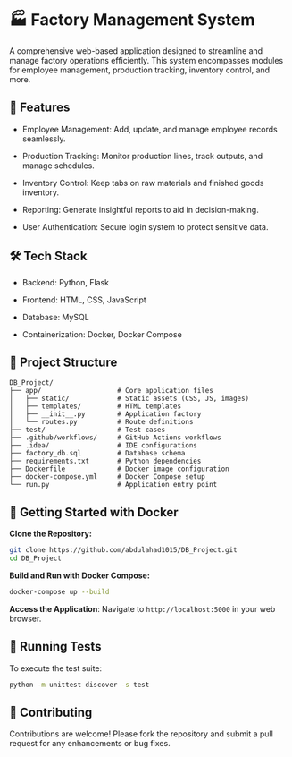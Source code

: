 # 🏭 Factory Management System
A comprehensive web-based application designed to streamline and manage factory operations efficiently. This system encompasses modules for employee management, production tracking, inventory control, and more.​


## 🚀 Features  
- Employee Management: Add, update, and manage employee records seamlessly.

- Production Tracking: Monitor production lines, track outputs, and manage schedules.

- Inventory Control: Keep tabs on raw materials and finished goods inventory.

- Reporting: Generate insightful reports to aid in decision-making.

- User Authentication: Secure login system to protect sensitive data.  

## 🛠️ Tech Stack  
- Backend: Python, Flask

- Frontend: HTML, CSS, JavaScript

- Database: MySQL

- Containerization: Docker, Docker Compose

## 📁 Project Structure
```
DB_Project/
├── app/                   # Core application files
│   ├── static/            # Static assets (CSS, JS, images)
│   ├── templates/         # HTML templates
│   ├── __init__.py        # Application factory
│   └── routes.py          # Route definitions
├── test/                  # Test cases
├── .github/workflows/     # GitHub Actions workflows
├── .idea/                 # IDE configurations
├── factory_db.sql         # Database schema
├── requirements.txt       # Python dependencies
├── Dockerfile             # Docker image configuration
├── docker-compose.yml     # Docker Compose setup
└── run.py                 # Application entry point
```

## 🐳 Getting Started with Docker  
**Clone the Repository:**

```bash
git clone https://github.com/abdulahad1015/DB_Project.git
cd DB_Project  
```

**Build and Run with Docker Compose:**

```bash
docker-compose up --build
```

**Access the Application**: Navigate to ```http://localhost:5000``` in your web browser.

## 🧪 Running Tests
To execute the test suite:​

```bash
python -m unittest discover -s test
```

## 🤝 Contributing
Contributions are welcome! Please fork the repository and submit a pull request for any enhancements or bug fixes.​